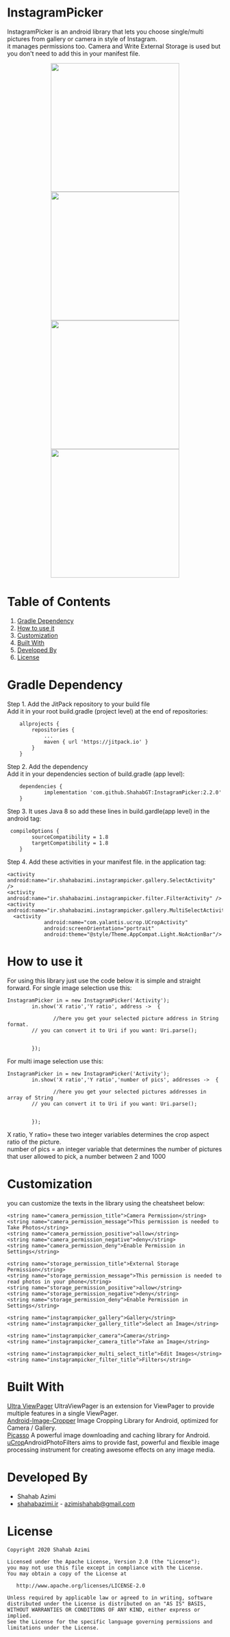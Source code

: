 # InstagramPicker

InstagramPicker is an android library that lets you choose single/multi pictures from gallery or camera in style of Instagram.<br>
it manages permissions too. Camera and Write External Storage is used but you don't need to add this in your manifest file.

<p align="center">
  <img src="1.jpg" width="300" />
  <img src="2.jpg" width="300" /><br>
  <img src="3.jpg" width="300" />
  <img src="4.jpg" width="300" />
</p>

# Table of Contents
1. [Gradle Dependency](https://github.com/ShahabGT/InstagramPicker#gradle-dependency)<br>
2. [How to use it](https://github.com/ShahabGT/InstagramPicker#how-to-use-it)<br>
3. [Customization](https://github.com/ShahabGT/InstagramPicker#customization)<br>
4. [Built With](https://github.com/ShahabGT/InstagramPicker#built-with)<br>
5. [Developed By](https://github.com/ShahabGT/InstagramPicker#developed-by)<br>
5. [License](https://github.com/ShahabGT/InstagramPicker#license)<br>



# Gradle Dependency
Step 1. Add the JitPack repository to your build file <br>
Add it in your root build.gradle (project level) at the end of repositories:
```
	allprojects {
		repositories {
			...
			maven { url 'https://jitpack.io' }
		}
	}
```
Step 2. Add the dependency<br>
Add it in your dependencies section of build.gradle (app level):
```
	dependencies {
	        implementation 'com.github.ShahabGT:InstagramPicker:2.2.0'
	}
```
Step 3. It uses Java 8 so add these lines in build.gardle(app level) in the android tag:
```
 compileOptions {
        sourceCompatibility = 1.8
        targetCompatibility = 1.8
    }
```

Step 4. Add these activities in your manifest file. in the application tag:
```
<activity android:name="ir.shahabazimi.instagrampicker.gallery.SelectActivity" />
<activity android:name="ir.shahabazimi.instagrampicker.filter.FilterActivity" />
<activity android:name="ir.shahabazimi.instagrampicker.gallery.MultiSelectActivity"/>
  <activity
            android:name="com.yalantis.ucrop.UCropActivity"
            android:screenOrientation="portrait"
            android:theme="@style/Theme.AppCompat.Light.NoActionBar"/>
```


# How to use it
For using this library just use the code below it is simple and straight forward.
For single image selection use this:
```
InstagramPicker in = new InstagramPicker('Activity');
        in.show('X ratio','Y ratio', address ->  {

               //here you get your selected picture address in String format.
		// you can convert it to Uri if you want: Uri.parse();
			 

        });
```
For multi image selection use this:
```
InstagramPicker in = new InstagramPicker('Activity');
        in.show('X ratio','Y ratio','number of pics', addresses ->  {

               //here you get your selected pictures addresses in array of String
		// you can convert it to Uri if you want: Uri.parse();
			 

        });
```
X ratio, Y ratio= these two integer variables determines the crop aspect ratio of the picture.<br>
number of pics = an integer variable that determines the number of pictures that user allowed to pick, a number between 2 and 1000<br>
 
# Customization
you can customize the texts in the library using the cheatsheet below:
```
<string name="camera_permission_title">Camera Permission</string>
<string name="camera_permission_message">This permission is needed to Take Photos</string>
<string name="camera_permission_positive">allow</string>
<string name="camera_permission_negative">deny</string>
<string name="camera_permission_deny">Enable Permission in Settings</string>

<string name="storage_permission_title">External Storage Permission</string>
<string name="storage_permission_message">This permission is needed to read photos in your phone</string>
<string name="storage_permission_positive">allow</string>
<string name="storage_permission_negative">deny</string>
<string name="storage_permission_deny">Enable Permission in Settings</string>

<string name="instagrampicker_gallery">Gallery</string>
<string name="instagrampicker_gallery_title">Select an Image</string>

<string name="instagrampicker_camera">Camera</string>
<string name="instagrampicker_camera_title">Take an Image</string>

<string name="instagrampicker_multi_select_title">Edit Images</string>
<string name="instagrampicker_filter_title">Filters</string>
```
# Built With

[Ultra ViewPager](https://github.com/alibaba/UltraViewPager) UltraViewPager is an extension for ViewPager to provide multiple features in a single ViewPager.<br>
[Android-Image-Cropper](https://github.com/ArthurHub/Android-Image-Cropper) Image Cropping Library for Android, optimized for Camera / Gallery.<br>
[Picasso](https://github.com/square/picasso) A powerful image downloading and caching library for Android.<br>
[uCrop](https://github.com/Yalantis/uCrop)AndroidPhotoFilters aims to provide fast, powerful and flexible image processing instrument for creating awesome effects on any image media.

# Developed By

* Shahab Azimi
 * [shahabazimi.ir](http://shahabazimi.ir) - <azimishahab@gmail.com>

# License

    Copyright 2020 Shahab Azimi

    Licensed under the Apache License, Version 2.0 (the "License");
    you may not use this file except in compliance with the License.
    You may obtain a copy of the License at

       http://www.apache.org/licenses/LICENSE-2.0

    Unless required by applicable law or agreed to in writing, software
    distributed under the License is distributed on an "AS IS" BASIS,
    WITHOUT WARRANTIES OR CONDITIONS OF ANY KIND, either express or implied.
    See the License for the specific language governing permissions and
    limitations under the License.
